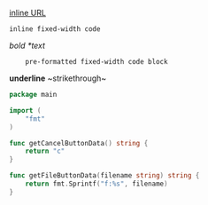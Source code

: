 [inline URL](http://www.example.com/)

`inline fixed-width code`

*bold \*text*


```
    pre-formatted fixed-width code block
```

__underline__
~strikethrough~


```go
package main

import (
	"fmt"
)

func getCancelButtonData() string {
	return "c"
}

func getFileButtonData(filename string) string {
	return fmt.Sprintf("f:%s", filename)
}

```